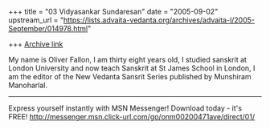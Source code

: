 +++
title = "03 Vidyasankar Sundaresan"
date = "2005-09-02"
upstream_url = "https://lists.advaita-vedanta.org/archives/advaita-l/2005-September/014978.html"

+++
[Archive link](https://lists.advaita-vedanta.org/archives/advaita-l/2005-September/014978.html)

My name is Oliver Fallon, I am thirty eight years old,
I studied sanskrit at London University and now teach
Sanskrit at St James School in London, I am the editor
of the New Vedanta Sansrit Series published by
Munshiram Manoharlal.

_________________________________________________________________
Express yourself instantly with MSN Messenger! Download today - it's FREE! 
http://messenger.msn.click-url.com/go/onm00200471ave/direct/01/


